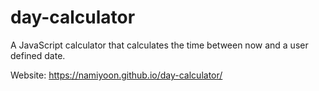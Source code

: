 # day-calculator

A JavaScript calculator that calculates the time between now and a user defined date.


Website: https://namiyoon.github.io/day-calculator/
